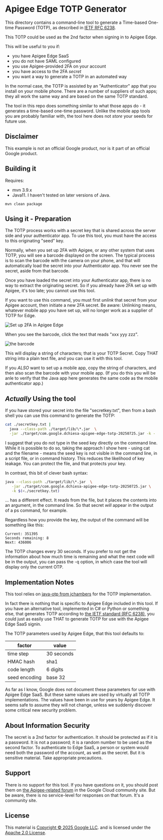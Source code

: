 # Apigee Edge TOTP Generator

This directory contains a command-line tool to generate a Time-based One-time
Password (TOTP), as described in [IETF RFC 6238](https://tools.ietf.org/html/rfc6238).

This TOTP could be used as the 2nd factor when signing in to Apigee Edge.

This will be useful to you if:
- you have Apigee Edge SaaS
- you do not have SAML configured
- you use Apigee-provided 2FA on your account
- you have access to the 2FA _secret_
- you want a way to generate a TOTP in an automated way

In the normal case, the TOTP is assisted by an "Authenticator" app that you
install on your mobile phone. There are a number of suppliers of such apps; they
all work the same way and are based on the same TOTP standard.

The tool in this repo does something similar to what those apps do - it
generates a time-based one-time password. Unlike the mobile app tools you are
probably familiar with, the tool here does not _store_ your seeds for future
use.

## Disclaimer

This example is not an official Google product, nor is it part of an
official Google product.

## Building it

Requires:
- mvn 3.9.x
- Java11. I haven't tested on later versions of Java.

```console
mvn clean package
```

## Using it - Preparation

The TOTP process works with a secret key that is shared across the server side
and your authenticator app.  To use this tool, you must have the access to this
originating "seed" key.

Normally, when you set up 2FA with Apigee, or any other system that uses TOTP,
you will see a barcode displayed on the screen.  The typical process is to scan
the barcode with the camera on your phone, and that will automatically load the
secret into your Authenticator app. You never see the secret, aside from that
barcode.

Once you have loaded the secret into your Authenticator app, there is no way to
extract the originating secret. So if you already have 2FA set up with Apigee,
it's too late; you cannot use this tool.

If you want to use this command, you must first _unlink_ that secret from your
Apigee account, then initiate a new 2FA secret. Be aware: Unlinking means,
whatever mobile app you have set up, will no longer work as a supplier of TOTP
for Edge.

![Set up 2FA in Apigee Edge](./img/set-up-2fa-apigee.png)

When you see the barcode, click the text that reads "xxx yyy zzz".

![the barcode](./img/link-a-new-device-via-barcode.png)


This will display a string of characters; that is your TOTP Secret. Copy THAT
string into a plain text file, and you can use it with this tool.

If you _ALSO_ want to set up a mobile app, copy the string of characters, and
then also scan the barcode with your mobile app. (If you do this you will be anle
to verify that the Java app here generates the same code as the mobile
authenticator app.)

## _Actually_ Using the tool

If you have stored your secret into the file "secretkey.txt", then from a bash
shell you can use this command to generate the TOTP:

```sh
cat ./secretkey.txt |
  java --class-path ./target/lib/\*.jar  \
  -jar ./target/com.google.dchiesa-apigee-edge-totp-20250725.jar -k -
```

I suggest that you do not type in the seed key directly on the command line.
While it is possible to do so, taking the approach I show here - using cat and
the filename - means the seed key is not visible in the command line, in a script
file, or in command history. This reduces the likelihood of key leakage. You can
protect the file, and that protects your key.

In contrast, this bit of clever bash syntax:

```sh
java --class-path ./target/lib/\*.jar  \
   -jar ./target/com.google.dchiesa-apigee-edge-totp-20250725.jar \
   -k $(<./secretkey.txt)
```

... has a different effect. It reads from the file, but it places the contents
into an argument, in the command line. So that secret _will_ appear in the
output of a ps command, for example.

Regardless how you provide the key, the output of the command will be something
like this:

```console
Current: 351395
Seconds remaining: 8
Next: 436006
```

The TOTP changes every 30 seconds. If you prefer to not get the information
about how much time is remaining and what the next code will be in the output,
you can pass the -q option, in which case the tool will display only the current OTP.


## Implementation Notes

This tool relies on [java-otp from jchambers](https://github.com/jchambers/java-otp/tree/main)
for the TOTP implementation.

In fact there is nothing that is specific to Apigee Edge included in this
tool. If you have an alternative tool, implemented in C# or Python or something
else, that generates TOTP according to [the IETF standard (RFC
6238)](https://tools.ietf.org/html/rfc6238), you could just as easily use THAT
to generate TOTP for use with the Apigee Edge SaaS signin.

The TOTP parameters used by Apigee Edge, that this tool defaults to:

| factor        | value      |
|---------------|------------|
| time step     | 30 seconds |
| HMAC hash     | sha1       |
| code length   | 6 digits   |
| seed encoding | base 32    |

As far as I know, Google does not document these parameters for use with Apigee
Edge SaaS. But these same values are used by virtually all TOTP
implementations. The values have been in use for years by Apigee Edge. It seems
safe to assume they will not change, unless we suddenly discover some critical
new security problem.

## About Information Security

The secret is a 2nd factor for authentication. It should be protected as if it
is a password. It is not a password; it is a random number to be used as the
second factor. To authenticate to Edge SaaS, a person or system would need both
the password of the account, as well as the secret. But it is sensitive
material. Take appropriate precautions.


## Support

There is no support for this tool. If you have questions on it, you should post
them on [the Apigee-related
forum](https://discuss.google.dev/c/google-cloud/cloud-apigee/104) in the Google
Cloud community site. But be aware, there is no service-level for responses on
that forum.  It's a community site.

## License

This material is [Copyright © 2025 Google LLC](./NOTICE).
and is licensed under the [Apache 2.0 License](LICENSE).

